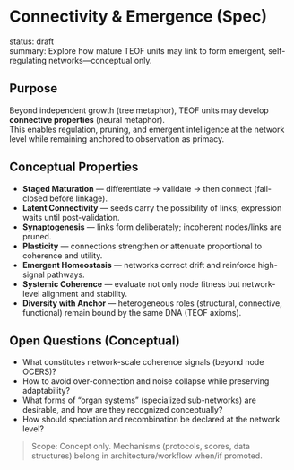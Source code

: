 # Connectivity & Emergence (Spec)

status: draft  
summary: Explore how mature TEOF units may link to form emergent, self-regulating networks—conceptual only.

## Purpose
Beyond independent growth (tree metaphor), TEOF units may develop **connective properties** (neural metaphor).  
This enables regulation, pruning, and emergent intelligence at the network level while remaining anchored to observation as primacy.

## Conceptual Properties
- **Staged Maturation** — differentiate → validate → then connect (fail-closed before linkage).
- **Latent Connectivity** — seeds carry the possibility of links; expression waits until post-validation.
- **Synaptogenesis** — links form deliberately; incoherent nodes/links are pruned.
- **Plasticity** — connections strengthen or attenuate proportional to coherence and utility.
- **Emergent Homeostasis** — networks correct drift and reinforce high-signal pathways.
- **Systemic Coherence** — evaluate not only node fitness but network-level alignment and stability.
- **Diversity with Anchor** — heterogeneous roles (structural, connective, functional) remain bound by the same DNA (TEOF axioms).

## Open Questions (Conceptual)
- What constitutes network-scale coherence signals (beyond node OCERS)?
- How to avoid over-connection and noise collapse while preserving adaptability?
- What forms of “organ systems” (specialized sub-networks) are desirable, and how are they recognized conceptually?
- How should speciation and recombination be declared at the network level?

> Scope: Concept only. Mechanisms (protocols, scores, data structures) belong in architecture/workflow when/if promoted.
